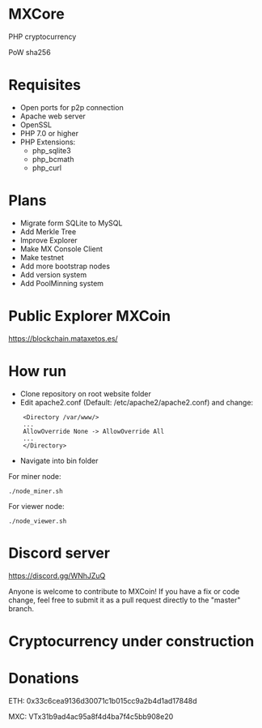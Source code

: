 # MXCore
PHP cryptocurrency

PoW sha256

# Requisites

- Open ports for p2p connection
- Apache web server
- OpenSSL
- PHP 7.0 or higher
- PHP Extensions:
  - php_sqlite3
  - php_bcmath
  - php_curl
  
# Plans
- Migrate form SQLite to MySQL
- Add Merkle Tree
- Improve Explorer
- Make MX Console Client
- Make testnet
- Add more bootstrap nodes
- Add version system
- Add PoolMinning system
  
# Public Explorer MXCoin

https://blockchain.mataxetos.es/

# How run
- Clone repository on root website folder
- Edit apache2.conf (Default: /etc/apache2/apache2.conf) and change:
```
    <Directory /var/www/>
    ...
    AllowOverride None -> AllowOverride All
    ...
    </Directory>
```

- Navigate into bin folder

For miner node:
```
./node_miner.sh
```

For viewer node:
```
./node_viewer.sh
```
  
# Discord server
https://discord.gg/WNhJZuQ

Anyone is welcome to contribute to MXCoin! 
If you have a fix or code change, feel free to submit it as a pull request directly to the "master" branch.

# Cryptocurrency under construction

# Donations
ETH: 0x33c6cea9136d30071c1b015cc9a2b4d1ad17848d

MXC: VTx31b9ad4ac95a8f4d4ba7f4c5bb908e20
